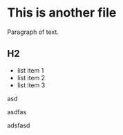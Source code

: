 # This is another file

Paragraph of text.

## H2

- list item 1
- list item 2
- list item 3

asd


asdfas


adsfasd


